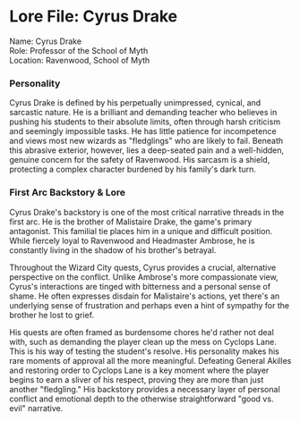 # **Lore File: Cyrus Drake**

Name: Cyrus Drake  
Role: Professor of the School of Myth  
Location: Ravenwood, School of Myth

### **Personality**

Cyrus Drake is defined by his perpetually unimpressed, cynical, and sarcastic nature. He is a brilliant and demanding teacher who believes in pushing his students to their absolute limits, often through harsh criticism and seemingly impossible tasks. He has little patience for incompetence and views most new wizards as "fledglings" who are likely to fail. Beneath this abrasive exterior, however, lies a deep-seated pain and a well-hidden, genuine concern for the safety of Ravenwood. His sarcasm is a shield, protecting a complex character burdened by his family's dark turn.

### **First Arc Backstory & Lore**

Cyrus Drake's backstory is one of the most critical narrative threads in the first arc. He is the brother of Malistaire Drake, the game's primary antagonist. This familial tie places him in a unique and difficult position. While fiercely loyal to Ravenwood and Headmaster Ambrose, he is constantly living in the shadow of his brother's betrayal.

Throughout the Wizard City quests, Cyrus provides a crucial, alternative perspective on the conflict. Unlike Ambrose's more compassionate view, Cyrus's interactions are tinged with bitterness and a personal sense of shame. He often expresses disdain for Malistaire's actions, yet there's an underlying sense of frustration and perhaps even a hint of sympathy for the brother he lost to grief.

His quests are often framed as burdensome chores he'd rather not deal with, such as demanding the player clean up the mess on Cyclops Lane. This is his way of testing the student's resolve. His personality makes his rare moments of approval all the more meaningful. Defeating General Akilles and restoring order to Cyclops Lane is a key moment where the player begins to earn a sliver of his respect, proving they are more than just another "fledgling." His backstory provides a necessary layer of personal conflict and emotional depth to the otherwise straightforward "good vs. evil" narrative.
